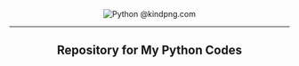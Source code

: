 <div align="center">
  <img src="https://www.kindpng.com/picc/m/159-1595941_python-logo-png-transparent-python-logo-gif-png.png" alt="Python @kindpng.com">
 </div>
 <hr>
 <h2 align="center">Repository for My Python Codes</h2>
